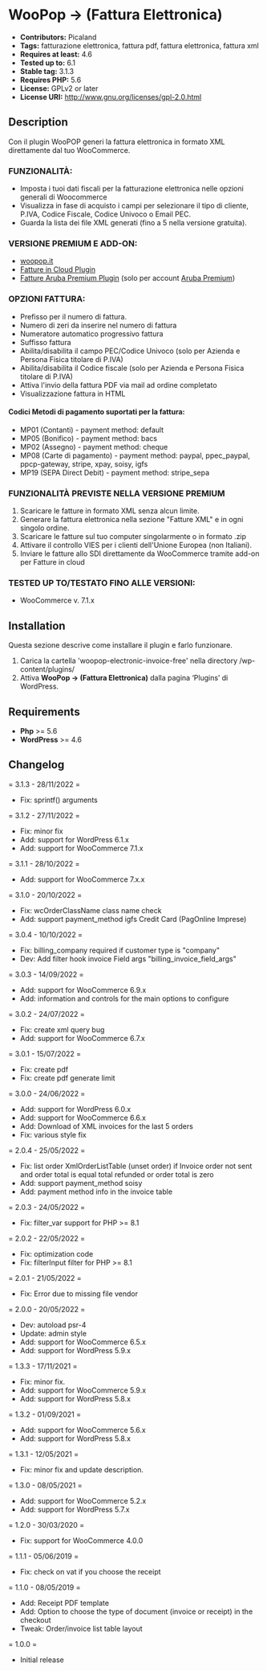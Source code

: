 # WooPop -> (Fattura Elettronica)
* **Contributors:** Picaland
* **Tags:** fatturazione elettronica, fattura pdf, fattura elettronica, fattura xml
* **Requires at least:** 4.6
* **Tested up to:** 6.1
* **Stable tag:** 3.1.3
* **Requires PHP:** 5.6
* **License:** GPLv2 or later
* **License URI:** http://www.gnu.org/licenses/gpl-2.0.html

## Description

Con il plugin WooPOP generi la fattura elettronica in formato XML direttamente dal tuo WooCommerce.

### FUNZIONALITÀ:
* Imposta i tuoi dati fiscali per la fatturazione elettronica nelle opzioni generali di Woocommerce
* Visualizza in fase di acquisto i campi per selezionare il tipo di cliente, P.IVA, Codice Fiscale, Codice Univoco o Email PEC.
* Guarda la lista dei file XML generati (fino a 5 nella versione gratuita).

### VERSIONE PREMIUM E ADD-ON:
* <a href="https://woopop.it/?ref=1&wp_free_plugin">woopop.it</a>
* <a href="https://woopop.it/woocommerce-fattureincloud-plugin/?ref=1&wp_free_plugin">Fatture in Cloud Plugin</a>
* <a href="https://woopop.it/woocommerce-fatture-aruba-plugin//?ref=1&wp_free_plugin">Fatture Aruba Premium Plugin</a> (solo per account <a href="https://business.aruba.it/fatturazione-elettronica/account-premium.aspx">Aruba Premium</a>)

### OPZIONI FATTURA:
* Prefisso per il numero di fattura.
* Numero di zeri da inserire nel numero di fattura
* Numeratore automatico progressivo fattura
* Suffisso fattura
* Abilita/disabilita il campo PEC/Codice Univoco (solo per Azienda e Persona Fisica titolare di P.IVA)
* Abilita/disabilita il Codice fiscale (solo per Azienda e Persona Fisica titolare di P.IVA)
* Attiva l'invio della fattura PDF via mail ad ordine completato
* Visualizzazione fattura in HTML

#### Codici Metodi di pagamento suportati per la fattura:

* MP01 (Contanti) - payment method: default
* MP05 (Bonifico) - payment method: bacs
* MP02 (Assegno) - payment method: cheque
* MP08 (Carte di pagamento) - payment method: paypal, ppec_paypal, ppcp-gateway, stripe, xpay, soisy, igfs
* MP19 (SEPA Direct Debit) - payment method: stripe_sepa

### FUNZIONALITÀ PREVISTE NELLA VERSIONE PREMIUM
1. Scaricare le fatture in formato XML senza alcun limite.
2. Generare la fattura elettronica nella sezione "Fatture XML" e in ogni singolo ordine.
3. Scaricare le fatture sul tuo computer singolarmente o in formato .zip
4. Attivare il controllo VIES per i clienti dell'Unione Europea (non Italiani).
5. Inviare le fatture allo SDI direttamente da WooCommerce tramite add-on per Fatture in cloud

### TESTED UP TO/TESTATO FINO ALLE VERSIONI:
* WooCommerce v. 7.1.x

## Installation

Questa sezione descrive come installare il plugin e farlo funzionare.

1. Carica la cartella 'woopop-electronic-invoice-free' nella directory /wp-content/plugins/ 
2. Attiva **WooPop -> (Fattura Elettronica)** dalla pagina ‘Plugins’ di WordPress.

## Requirements

* **Php** >= 5.6
* **WordPress** >= 4.6

## Changelog

= 3.1.3 - 28/11/2022 =
* Fix: sprintf() arguments

= 3.1.2 - 27/11/2022 =
* Fix: minor fix
* Add: support for WordPress 6.1.x
* Add: support for WooCommerce 7.1.x

= 3.1.1 - 28/10/2022 =
* Add: support for WooCommerce 7.x.x

= 3.1.0 - 20/10/2022 =
* Fix: wcOrderClassName class name check
* Add: support payment_method igfs Credit Card (PagOnline Imprese)

= 3.0.4 - 10/10/2022 =
* Fix: billing_company required if customer type is "company"
* Dev: Add filter hook invoice Field args "billing_invoice_field_args"

= 3.0.3 - 14/09/2022 =
* Add: support for WooCommerce 6.9.x
* Add: information and controls for the main options to configure

= 3.0.2 - 24/07/2022 =
* Fix: create xml query bug
* Add: support for WooCommerce 6.7.x

= 3.0.1 - 15/07/2022 =
* Fix: create pdf
* Fix: create pdf generate limit
 
= 3.0.0 - 24/06/2022 =
* Add: support for WordPress 6.0.x
* Add: support for WooCommerce 6.6.x
* Add: Download of XML invoices for the last 5 orders
* Fix: various style fix

= 2.0.4 - 25/05/2022 =
* Fix: list order XmlOrderListTable (unset order) if Invoice order not sent and order total is equal total refunded or order total is zero
* Add: support payment_method soisy
* Add: payment method info in the invoice table

= 2.0.3 - 24/05/2022 =
* Fix: filter_var support for PHP >= 8.1

= 2.0.2 - 22/05/2022 =
* Fix: optimization code
* Fix: filterInput filter for PHP >= 8.1

= 2.0.1 - 21/05/2022 =
* Fix: Error due to missing file vendor

= 2.0.0 - 20/05/2022 =
* Dev: autoload psr-4
* Update: admin style
* Add: support for WooCommerce 6.5.x
* Add: support for WordPress 5.9.x

= 1.3.3 - 17/11/2021 =

* Fix: minor fix.
* Add: support for WooCommerce 5.9.x
* Add: support for WordPress 5.8.x

= 1.3.2 - 01/09/2021 =

* Add: support for WooCommerce 5.6.x
* Add: support for WordPress 5.8.x

= 1.3.1 - 12/05/2021 =

* Fix: minor fix and update description.

= 1.3.0 - 08/05/2021 =

* Add: support for WooCommerce 5.2.x
* Add: support for WordPress 5.7.x

= 1.2.0 - 30/03/2020 =

* Fix: support for WooCommerce 4.0.0

= 1.1.1 - 05/06/2019 =

* Fix: check on vat if you choose the receipt

= 1.1.0 - 08/05/2019 =

* Add: Receipt PDF template
* Add: Option to choose the type of document (invoice or receipt) in the checkout
* Tweak: Order/invoice list table layout

= 1.0.0 =
* Initial release
